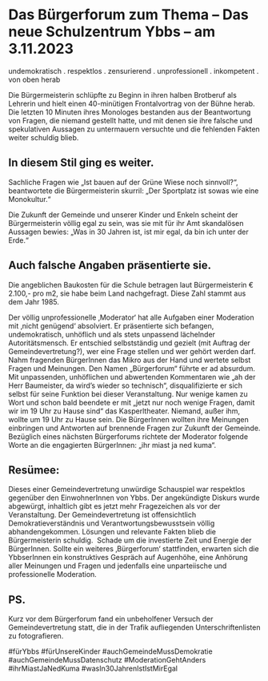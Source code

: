 # Das Bürgerforum zum Thema – Das neue Schulzentrum Ybbs – am 3.11.2023

undemokratisch . respektlos . zensurierend . unprofessionell . inkompetent . von oben herab

Die Bürgermeisterin schlüpfte zu Beginn in ihren halben Brotberuf als Lehrerin und hielt einen 40-minütigen Frontalvortrag von der Bühne herab. Die letzten 10 Minuten ihres Monologes bestanden aus der Beantwortung von Fragen, die niemand gestellt hatte, und mit denen sie ihre falsche und spekulativen Aussagen zu untermauern versuchte und die fehlenden Fakten weiter schuldig blieb.

## In diesem Stil ging es weiter.

Sachliche Fragen wie „Ist bauen auf der Grüne Wiese noch sinnvoll?“, beantwortete die Bürgermeisterin skurril: „Der Sportplatz ist sowas wie eine Monokultur.“

Die Zukunft der Gemeinde und unserer Kinder und Enkeln scheint der Bürgermeisterin völlig egal zu sein, was sie mit für ihr Amt skandalösen Aussagen bewies: „Was in 30 Jahren ist, ist mir egal, da bin ich unter der Erde.“

## Auch falsche Angaben präsentierte sie. 

Die angeblichen Baukosten für die Schule betragen laut Bürgermeisterin € 2.100,- pro m2, sie habe beim Land nachgefragt. Diese Zahl stammt aus dem Jahr 1985.

Der völlig unprofessionelle ‚Moderator‘ hat alle Aufgaben einer Moderation mit ‚nicht genügend‘ absolviert. Er präsentierte sich befangen, undemokratisch, unhöflich und als stets unpassend lächelnder Autoritätsmensch. Er entschied selbstständig und gezielt (mit Auftrag der Gemeindevertretung?), wer eine Frage stellen und wer gehört werden darf. Nahm fragenden BürgerInnen das Mikro aus der Hand und wertete selbst Fragen und Meinungen. Den Namen „Bürgerforum“ führte er ad absurdum. Mit unpassenden, unhöflichen und abwertenden Kommentaren wie „ah der Herr Baumeister, da wird’s wieder so technisch“, disqualifizierte er sich selbst für seine Funktion bei dieser Veranstaltung.
Nur wenige kamen zu Wort und schon bald beendete er mit „jetzt nur noch wenige Fragen, damit wir im 19 Uhr zu Hause sind“ das Kasperltheater. Niemand, außer ihm, wollte um 19 Uhr zu Hause sein. Die BürgerInnen wollten ihre Meinungen einbringen und Antworten auf brennende Fragen zur Zukunft der Gemeinde.
Bezüglich eines nächsten Bürgerforums richtete der Moderator folgende Worte an die engagierten BürgerInnen: „ihr miast ja ned kuma“.

## Resümee:

Dieses einer Gemeindevertretung unwürdige Schauspiel war respektlos gegenüber den EinwohnerInnen von Ybbs. Der angekündigte Diskurs wurde abgewürgt, inhaltlich gibt es jetzt mehr Fragezeichen als vor der Veranstaltung.
Der Gemeindevertretung ist offensichtlich Demokratieverständnis und Verantwortungsbewusstsein völlig abhandengekommen. Lösungen und relevante Fakten blieb die Bürgermeisterin schuldig.  Schade um die investierte Zeit und Energie der BürgerInnen.
Sollte ein weiteres ‚Bürgerforum‘ stattfinden, erwarten sich die YbbserInnen ein konstruktives Gespräch auf Augenhöhe, eine Anhörung aller Meinungen und Fragen und jedenfalls eine unparteiische und professionelle Moderation.

## PS.

Kurz vor dem Bürgerforum fand ein unbeholfener Versuch der Gemeindevertretung statt, die in der Trafik aufliegenden Unterschriftenlisten zu fotografieren.

#fürYbbs #fürUnsereKinder #auchGemeindeMussDemokratie #auchGemeindeMussDatenschutz #ModerationGehtAnders #ihrMiastJaNedKuma #wasIn30JahrenIstIstMirEgal